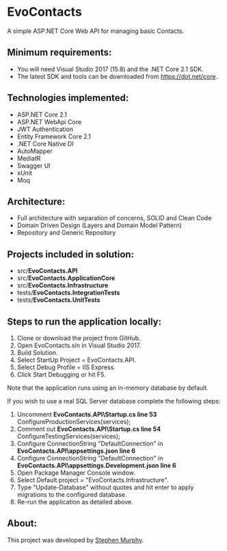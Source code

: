 # EvoContacts

A simple ASP.NET Core Web API for managing basic Contacts.

## Minimum requirements:

- You will need Visual Studio 2017 (15.8) and the .NET Core 2.1 SDK.
- The latest SDK and tools can be downloaded from https://dot.net/core.

## Technologies implemented:

- ASP.NET Core 2.1
- ASP.NET WebApi Core
- JWT Authentication
- Entity Framework Core 2.1
- .NET Core Native DI
- AutoMapper
- MediatR
- Swagger UI
- xUnit
- Moq

## Architecture:

- Full architecture with separation of concerns, SOLID and Clean Code
- Domain Driven Design (Layers and Domain Model Pattern)
- Repository and Generic Repository

## Projects included in solution:

- src/**EvoContacts.API**
- src/**EvoContacts.ApplicationCore**
- src/**EvoContacts.Infrastructure**
- tests/**EvoContacts.IntegrationTests**
- tests/**EvoContacts.UnitTests**

## Steps to run the application locally:

1. Clone or download the project from GitHub.
2. Open EvoContacts.sln in Visual Studio 2017.
3. Build Solution.
4. Select StartUp Project = EvoContacts.API.
5. Select Debug Profile = IIS Express.
6. Click Start Debugging or hit F5.

Note that the application runs using an in-memory database by default. 

If you wish to use a real SQL Server database complete the following steps:

1. Uncomment **EvoContacts.API\Startup.cs line 53** ConfigureProductionServices(services);
2. Comment out **EvoContacts.API\Startup.cs line 54** ConfigureTestingServices(services);
3. Configure ConnectionString "DefaultConnection" in **EvoContacts.API\appsettings.json line 6**
4. Configure ConnectionString "DefaultConnection" in **EvoContacts.API\appsettings.Development.json line 6**
5. Open Package Manager Console window.
6. Select Default project = "EvoContacts.Infrastructure".
7. Type "Update-Database" without quotes and hit enter to apply migrations to the configured database.
8. Re-run the application as detailed above.

## About:

This project was developed by [Stephen Murphy](https://www.linkedin.com/in/stephen-murphy-63074816b).
